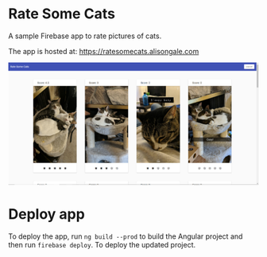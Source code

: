 # Rate Some Cats

A sample Firebase app to rate pictures of cats.

The app is hosted at: https://ratesomecats.alisongale.com

<img src="https://raw.githubusercontent.com/agale123/cats/master/screenshot.jpg" width="700px">

# Deploy app

To deploy the app, run `ng build --prod` to build the Angular project and then run `firebase deploy`. To deploy the updated project.
